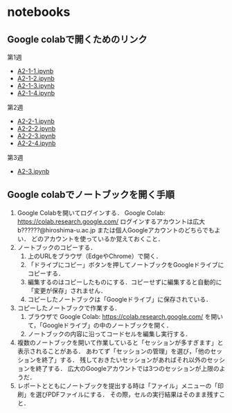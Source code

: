 # notebooks

## Google colabで開くためのリンク

第1週
- [A2-1-1.ipynb](https://colab.research.google.com/github/hu-ids-exercise-algorithm-II/notebooks/blob/main/A2-1-1.ipynb)
- [A2-1-2.ipynb](https://colab.research.google.com/github/hu-ids-exercise-algorithm-II/notebooks/blob/main/A2-1-2.ipynb)
- [A2-1-3.ipynb](https://colab.research.google.com/github/hu-ids-exercise-algorithm-II/notebooks/blob/main/A2-1-3.ipynb)
- [A2-1-4.ipynb](https://colab.research.google.com/github/hu-ids-exercise-algorithm-II/notebooks/blob/main/A2-1-4.ipynb)

第2週
- [A2-2-1.ipynb](https://colab.research.google.com/github/hu-ids-exercise-algorithm-II/notebooks/blob/main/A2-2-1.ipynb)
- [A2-2-2.ipynb](https://colab.research.google.com/github/hu-ids-exercise-algorithm-II/notebooks/blob/main/A2-2-2.ipynb)
- [A2-2-3.ipynb](https://colab.research.google.com/github/hu-ids-exercise-algorithm-II/notebooks/blob/main/A2-2-3.ipynb)
- [A2-2-4.ipynb](https://colab.research.google.com/github/hu-ids-exercise-algorithm-II/notebooks/blob/main/A2-2-4.ipynb)

第3週
- [A2-3.ipynb](https://colab.research.google.com/github/hu-ids-exercise-algorithm-II/notebooks/blob/main/A2-3.ipynb)

## Google colabでノートブックを開く手順

1. Google Colabを開いてログインする．
   Google Colab: https://colab.research.google.com/
   ログインするアカウントは広大 b??????@hiroshima-u.ac.jp または個人Googleアカウントのどちらでもよい．
   どのアカウントを使っているか覚えておくこと．
1. ノートブックのコピーする．
   1. 上のURLをブラウザ（EdgeやChrome）で開く．
   2. 「ドライブにコピー」ボタンを押してノートブックをGoogleドライブにコピーする．
   3. 編集するのはコピーしたものにする．コピーせずに編集すると自動的に「変更が保存」されません．
   4. コピーしたノートブックは「Googleドライブ」に保存されている．
1. コピーしたノートブックで作業する．
   1. ブラウザで
	  Google Colab: https://colab.research.google.com/
      を開いて，「Googleドライブ」の中のノートブックを開く．
   2. ノートブックの内容に沿ってコードセルを編集し実行する．
1. 複数のノートブックを開いて作業していると「セッションが多すぎます」と表示されることがある．
   あわてず「セッションの管理」を選び，「他のセッションを終了」する．
   残しておきたいセッションがあればそれ以外のセッションを終了する．
   広大のGoogleアカウントでは3つのセッションが上限のようだ．
1. レポートとともにノートブックを提出する時は「ファイル」メニューの「印刷」を選びPDFファイルにする．
   その際，セルの実行結果はそのまま残すこと．
